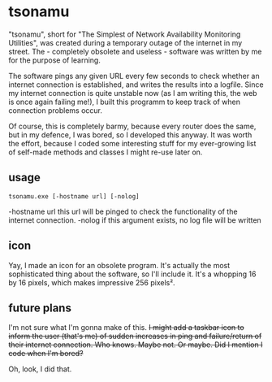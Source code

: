 # tsonamu

"tsonamu", short for "The Simplest of Network Availability Monitoring Utilities", was created during a temporary outage of the internet in my street. The - completely obsolete and useless - software was written by me for the purpose of learning.

The software pings any given URL every few seconds to check whether an internet connection is established, and writes the results into a logfile. Since my internet connection is quite unstable now (as I am writing this, the web is once again failing me!), I built this programm to keep track of when connection problems occur.

Of course, this is completely barmy, because every router does the same, but in my defence, I was bored, so I developed this anyway. It was worth the effort, because I coded some interesting stuff for my ever-growing list of self-made methods and classes I might re-use later on.

## usage

`tsonamu.exe [-hostname url] [-nolog]`

-hostname url   this url will be pinged to check the functionality of the internet connection.
-nolog          if this argument exists, no log file will be written

## icon

Yay, I made an icon for an obsolete program. It's actually the most sophisticated thing about the software, so I'll include it. It's a whopping 16 by 16 pixels, which makes impressive 256 pixels².

## future plans

I'm not sure what I'm gonna make of this. ~~I might add a taskbar icon to inform the user (that's me) of sudden increases in ping and failure/return of their internet connection. Who knows. Maybe not. Or maybe. Did I mention I code when I'm bored?~~

Oh, look, I did that.

